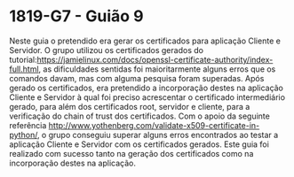 # 1819-G7 - Guião 9

Neste guia o pretendido era gerar os certificados para aplicação Cliente e Servidor. O grupo utilizou os certificados gerados do tutorial:https://jamielinux.com/docs/openssl-certificate-authority/index-full.html, as dificuldades sentidas foi maioritarmente alguns erros que os comandos davam, mas com alguma pesquisa foram superadas.
Após gerado os certificados, era pretendido a incorporação destes na aplicação Cliente e Servidor à qual foi preciso acrescentar o certificado intermediário gerado, para além dos certificados root, servidor e cliente, para a verificação do chain of trust dos certificados. Com o apoio da seguinte referência http://www.yothenberg.com/validate-x509-certificate-in-python/, o grupo conseguiu superar alguns erros encontrados ao testar a aplicação Cliente e Servidor com os certificados gerados.
Este guia foi realizado com sucesso tanto na geração dos certificados como na incorporação destes na aplicação.
